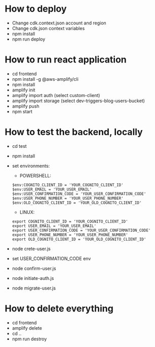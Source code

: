 # How to deploy

* Change cdk.context.json account and region
* Change cdk.json context variables
* npm install
* npm run deploy

# How to run react application

* cd frontend
* npm install -g @aws-amplify/cli
* npm install
* amplify init
* amplify import auth (select custom-client)
* amplify import storage (select dev-triggers-blog-users-bucket)
* amplify push
* npm start

# How to test the backend, locally

* cd test
* npm install
* set environments:
  * POWERSHELL:
  ```
  $env:COGNITO_CLIENT_ID = 'YOUR_COGNITO_CLIENT_ID'
  $env:USER_EMAIL = 'YOUR_USER_EMAIL'
  $env:USER_CONFIRMATION_CODE = 'YOUR_USER_CONFIRMATION_CODE'
  $env:USER_PHONE_NUMBER = 'YOUR_USER_PHONE_NUMBER'
  $env:OLD_COGNITO_CLIENT_ID = 'YOUR_OLD_COGNITO_CLIENT_ID'
  ```
  
  * LINUX:
  ```
  export COGNITO_CLIENT_ID = 'YOUR_COGNITO_CLIENT_ID'
  export USER_EMAIL = 'YOUR_USER_EMAIL'
  export USER_CONFIRMATION_CODE = 'YOUR_USER_CONFIRMATION_CODE'
  export USER_PHONE_NUMBER = 'YOUR_USER_PHONE_NUMBER'
  export OLD_COGNITO_CLIENT_ID = 'YOUR_OLD_COGNITO_CLIENT_ID'
  ```

* node crete-user.js
* set USER_CONFIRMATION_CODE env
* node confirm-user.js
* node initiate-auth.js
* node migrate-user.js

# How to delete everything

* cd frontend
* amplify delete
* cd ..
* npm run destroy
